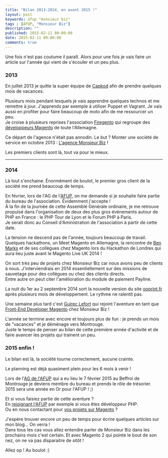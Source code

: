 ```yaml
---
title: "Bilan 2013-2014, en avant 2015 !"
layout: post
keywords: afup "monsieur biz"
tags : [AFUP, "Monsieur Biz"]
description: ""
published: 2015-02-11 00:00:00
date: 2015-02-11 00:00:00
comments: true
---
```


Une fois n'est pas coutume il paraît. Alors pour une fois je vais faire un article sur l'année qui vient de s'écouler et un peu plus.

### 2013

En juillet 2013 je quitte la super équipe de [Capkod][capkod] afin de prendre quelques mois de vacances.

Plusieurs mois pendant lesquels je vais apprendre quelques technos et me remettre à jour. J'apprends par exemple à utiliser Puppet et Vagrant. Je vais aussi en profiter pour faire beaucoup de moto afin de me ressourcer un peu.  
Je croise à plusieurs reprises l'association [Firegento][firegento] qui regroupe des [développeurs Magento][mbiz] de toute l'Allemagne.

Ce départ de l'agence n'était pas annodin. Le but ? Monter une société de service en octobre 2013 : [L'agence Monsieur Biz][mbiz] !

Les premiers clients sont là, tout va pour le mieux.

<!-- more start -->

---------------

### 2014

Là tout s'enchaine. Énormément de boulot, le premier gros client de la société me prend beaucoup de temps.

En février, lors de l'AG de l'[AFUP][afup], on me demande si je souhaite faire partie du bureau de l'association. Évidemment j'accepte !  
À la fin de la journée de cette Assemblé Générale ordinaire, je me retrouve propulsé dans l'organisation de deux des plus gros événements autour de PHP en France : le PHP Tour de Lyon et le Forum PHP à Paris.  
Je serait donc au Conseil d'Aministration de l'association à partir de cette date.

La tension ne descend pas de l'année, toujours beaucoup de travail. Quelques hackathons, un Meet Magento en Allemagne, la rencontre de [Ben Marks][ben] et de ses collègues chez Magento lors du Hackathon de Londres qui aura lieu juste avant le Magento Live UK 2014 !

On sort très peu de projets chez Monsieur Biz car nous avons peu de clients à nous. J'interviendrais en 2014 essentiellement sur des missions de sauvetage pour des collègues ou chez des clients directs.  
Entre autre on peut citer l'amélioration du module de paiement Payline.

La nuit du 1er au 2 septembre 2014 sort la nouvelle version du site [ooprint.fr][ooprint] après plusieurs mois de développement. Le rythme ne ralentit pas.

Une semaine plus tard c'est [Guirec Lefort][guirec] qui rejoint l'aventure en tant que [Front-End Developer Magento][mbiz] chez Monsieur Biz !

L'année se termine avec encore et toujours plus de fun : je prends un mois de "vacances" et je déménage vers Montrouge.  
Juste le temps de penser au bilan de cette première année d'activité et de faire avancer les projets qui trainent un peu.

### 2015 enfin !

Le bilan est là, la société tourne correctement, aucune crainte.

Le planning est déjà quasiment plein pour les 6 mois à venir !

Lors de l'[AG de l'AFUP][afup] qui a eu lieu le 7 février 2015 au Beffroi de Montrouge je deviens membre du bureau et prends le rôle de trésorier.  
2015 sera une année en Or pour l'AFUP ! ;)

Et si vous faisiez partie de cette aventure ?  
En [rejoignant l'AFUP][afup] par exemple si vous êtes développeur PHP.  
Ou en nous contactant pour [vos projets sur Magento][mbiz] ?

J'espère trouver encore un peu de temps pour écrire quelques articles sur mon blog… On verra !  
Dans tous les cas vous allez entendre parler de Monsieur Biz dans les prochains mois c'est certain. Et avec Magento 2 qui pointe le bout de son nez, on ne va pas disparaitre de sitôt !

Allez op ! Au boulot :)


<!-- more end -->

[firegento]: http://firegento.com/
[guirec]: https://twitter.com/guireclefort
[ooprint]: https://www.ooprint.fr/
[ben]: https://twitter.com/benmarks
[capkod]: http://capkod.com/
[afup]: http://afup.org/
[mbiz]: http://monsieurbiz.com/


